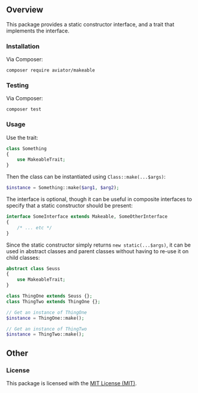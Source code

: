 ## Overview

This package provides a static constructor interface, and a trait that implements the interface.

### Installation

Via Composer:

```
composer require aviator/makeable
```

### Testing

Via Composer:

```
composer test
```

### Usage

Use the trait:

```php
class Something
{
    use MakeableTrait;
}
```

Then the class can be instantiated using `Class::make(...$args)`:

```php
$instance = Something::make($arg1, $arg2);
```

The interface is optional, though it can be useful in composite interfaces to specify that a static constructor should be present:

```php
interface SomeInterface extends Makeable, SomeOtherInterface
{
    /* ... etc */
}
```

Since the static constructor simply returns `new static(...$args)`, it can be used in abstract classes and parent classes without having to re-use it on child classes:

```php
abstract class Seuss
{
    use MakeableTrait;
}

class ThingOne extends Seuss {};
class ThingTwo extends ThingOne {};

// Get an instance of ThingOne
$instance = ThingOne::make();

// Get an instance of ThingTwo
$instance = ThingTwo::make();
```


## Other

### License

This package is licensed with the [MIT License (MIT)](LICENSE).

